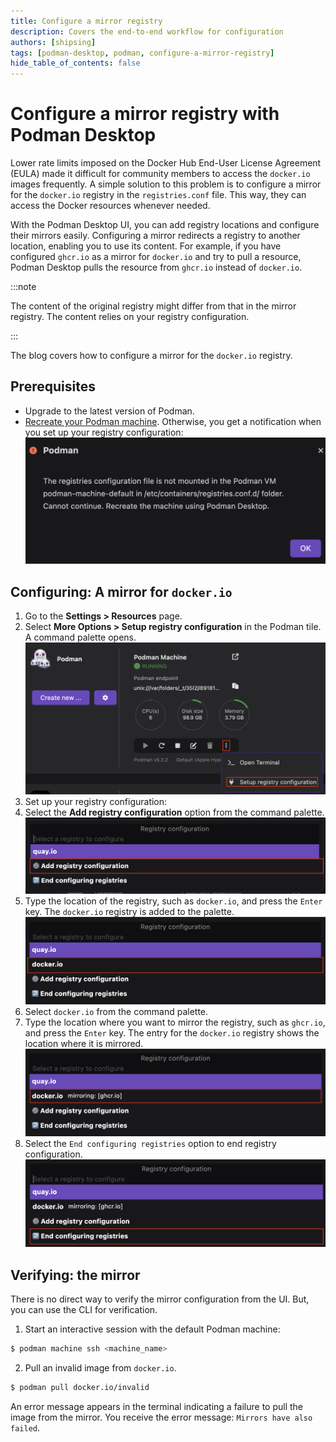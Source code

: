 ```yaml
---
title: Configure a mirror registry
description: Covers the end-to-end workflow for configuration
authors: [shipsing]
tags: [podman-desktop, podman, configure-a-mirror-registry]
hide_table_of_contents: false
---
```


# Configure a mirror registry with Podman Desktop

Lower rate limits imposed on the Docker Hub End-User License Agreement (EULA) made it difficult for community members to access the `docker.io` images frequently. A simple solution to this problem is to configure a mirror for the `docker.io` registry in the `registries.conf` file. This way, they can access the Docker resources whenever needed.

With the Podman Desktop UI, you can add registry locations and configure their mirrors easily. Configuring a mirror redirects a registry to another location, enabling you to use its content. For example, if you have configured `ghcr.io` as a mirror for `docker.io` and try to pull a resource, Podman Desktop pulls the resource from `ghcr.io` instead of `docker.io`.

:::note

The content of the original registry might differ from that in the mirror registry. The content relies on your registry configuration.

:::

The blog covers how to configure a mirror for the `docker.io` registry.

## Prerequisites

- Upgrade to the latest version of Podman.
- [Recreate your Podman machine](/docs/podman/creating-a-podman-machine). Otherwise, you get a notification when you set up your registry configuration:
  ![notification to mount the registry file](img/mirror-registry-configuration/notification.png)

## Configuring: A mirror for `docker.io`

1. Go to the **Settings > Resources** page.
1. Select **More Options > Setup registry configuration** in the Podman tile. A command palette opens.
   ![Set up registry configuration](img/mirror-registry-configuration/setting-up-registry-configuration.png)
1. Set up your registry configuration:
1. Select the **Add registry configuration** option from the command palette.
   ![adding registry configuration](img/mirror-registry-configuration/add-registry-configuration.png)
1. Type the location of the registry, such as `docker.io`, and press the `Enter` key. The `docker.io` registry is added to the palette.
   ![docker.io registry added](img/mirror-registry-configuration/docker-option-added.png)
1. Select `docker.io` from the command palette.
1. Type the location where you want to mirror the registry, such as `ghcr.io`, and press the `Enter` key. The entry for the `docker.io` registry shows the location where it is mirrored.
   ![mirrored registry location](img/mirror-registry-configuration/mirrored-registry.png)
1. Select the `End configuring registries` option to end registry configuration.
   ![ending registry configuration](img/mirror-registry-configuration/end-configuring-registries.png)

## Verifying: the mirror

There is no direct way to verify the mirror configuration from the UI. But, you can use the CLI for verification.

1. Start an interactive session with the default Podman machine:

```sh
$ podman machine ssh <machine_name>
```

2. Pull an invalid image from `docker.io`.

```sh
$ podman pull docker.io/invalid
```

An error message appears in the terminal indicating a failure to pull the image from the mirror. You receive the error message: `Mirrors have also failed`.
